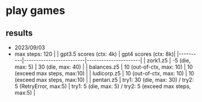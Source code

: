 # play games


## results
- 2023/09/03
- max steps: 120
|          | gpt3.5 scores (ctx: 4k) | gpt4 scores (ctx: 8k)|
|----------|-------------------------|----------------------|
| zork1.z5 |   -5 (die, max: 5)      | 30 (die, max: 40)        |
| balances.z5 |   10 (out-of-ctx, max: 10)  |  10 (exceed max steps, max:10)            |
| ludicorp.z5 |   10 (out-of-ctx, max: 10)  |   10 (exceed max steps, max:10)                 |
| pentari.z5  |  try1: 30 (die, max: 30) / try2: 5 (RetryError, max:5)   |  try1: 5 (die, max: 5) / try2: 5 (exceed max steps, max:5)    |